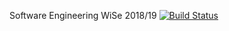Software Engineering WiSe 2018/19
[![Build Status](https://travis-ci.com/Moandco/ex09.svg?branch=master)](https://travis-ci.com/Moandco/ex09)
